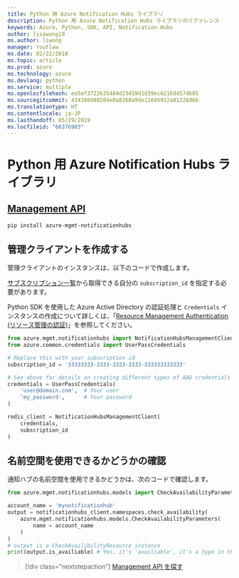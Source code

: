 ```yaml
---
title: Python 用 Azure Notification Hubs ライブラリ
description: Python 用 Azure Notification Hubs ライブラリのリファレンス
keywords: Azure, Python, SDK, API, Notification Hubs
author: lisawong19
ms.author: liwong
manager: routlaw
ms.date: 02/22/2018
ms.topic: article
ms.prod: azure
ms.technology: azure
ms.devlang: python
ms.service: multiple
ms.openlocfilehash: ea5ef3722635484d23459d1d39ec6216d4574b85
ms.sourcegitcommit: 434186988284e0a8268a9de11645912a81226d6b
ms.translationtype: HT
ms.contentlocale: ja-JP
ms.lasthandoff: 05/29/2019
ms.locfileid: "66376903"
---
```

# <a name="azure-notification-hubs-libraries-for-python"></a>Python 用 Azure Notification Hubs ライブラリ

## <a name="management-apipythonapioverviewazurenotificationhubsmanagement"></a>[Management API](/python/api/overview/azure/notificationhubs/management)

```bash
pip install azure-mgmt-notificationhubs
```

## <a name="create-the-management-client"></a>管理クライアントを作成する

管理クライアントのインスタンスは、以下のコードで作成します。

[サブスクリプション一覧](https://manage.windowsazure.com/#Workspaces/AdminTasks/SubscriptionMapping)から取得できる自分の ``subscription_id`` を指定する必要があります。

Python SDK を使用した Azure Active Directory の認証処理と ``Credentials`` インスタンスの作成について詳しくは、「[Resource Management Authentication (リソース管理の認証)](/python/azure/python-sdk-azure-authenticate)」を参照してください。

```python
from azure.mgmt.notificationhubs import NotificationHubsManagementClient
from azure.common.credentials import UserPassCredentials

# Replace this with your subscription id
subscription_id = '33333333-3333-3333-3333-333333333333'

# See above for details on creating different types of AAD credentials
credentials = UserPassCredentials(
    'user@domain.com',  # Your user
    'my_password',      # Your password
)

redis_client = NotificationHubsManagementClient(
    credentials,
    subscription_id
)
```

## <a name="check-namespace-availability"></a>名前空間を使用できるかどうかの確認

通知ハブの名前空間を使用できるかどうかは、次のコードで確認します。

```python
from azure.mgmt.notificationhubs.models import CheckAvailabilityParameters

account_name = 'mynotificationhub'
output = notificationhubs_client.namespaces.check_availability(
    azure.mgmt.notificationhubs.models.CheckAvailabilityParameters(
        name = account_name
    )
)
# output is a CheckAvailibilityResource instance
print(output.is_availiable) # Yes, it's 'availiable', it's a typo in the REST API
```

> [!div class="nextstepaction"]
> [Management API を探す](/python/api/overview/azure/notificationhubs/management)
